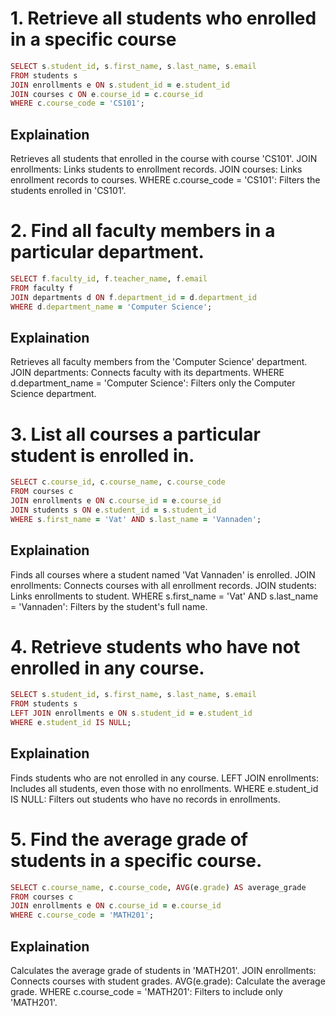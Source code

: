 # 1. Retrieve all students who enrolled in a specific course
```ruby
SELECT s.student_id, s.first_name, s.last_name, s.email 
FROM students s
JOIN enrollments e ON s.student_id = e.student_id
JOIN courses c ON e.course_id = c.course_id
WHERE c.course_code = 'CS101';
```
## Explaination
Retrieves all students that enrolled in the course with course 'CS101'.
JOIN enrollments: Links students to enrollment records.
JOIN courses: Links enrollment records to courses.
WHERE c.course_code = 'CS101': Filters the students enrolled in 'CS101'.

# 2. Find all faculty members in a particular department.
```ruby
SELECT f.faculty_id, f.teacher_name, f.email 
FROM faculty f
JOIN departments d ON f.department_id = d.department_id
WHERE d.department_name = 'Computer Science';
```
## Explaination
Retrieves all faculty members from the 'Computer Science' department.
JOIN departments: Connects faculty with its departments.
WHERE d.department_name = 'Computer Science': Filters only the Computer Science department.

# 3. List all courses a particular student is enrolled in.
```ruby
SELECT c.course_id, c.course_name, c.course_code 
FROM courses c
JOIN enrollments e ON c.course_id = e.course_id
JOIN students s ON e.student_id = s.student_id
WHERE s.first_name = 'Vat' AND s.last_name = 'Vannaden';
```
## Explaination
Finds all courses where a student named 'Vat Vannaden' is enrolled.
JOIN enrollments: Connects courses with all enrollment records.
JOIN students: Links enrollments to student.
WHERE s.first_name = 'Vat' AND s.last_name = 'Vannaden': Filters by the student's full name.

# 4. Retrieve students who have not enrolled in any course.
```ruby
SELECT s.student_id, s.first_name, s.last_name, s.email
FROM students s
LEFT JOIN enrollments e ON s.student_id = e.student_id
WHERE e.student_id IS NULL;
```
## Explaination
Finds students who are not enrolled in any course.
LEFT JOIN enrollments: Includes all students, even those with no enrollments.
WHERE e.student_id IS NULL: Filters out students who have no records in enrollments.

# 5. Find the average grade of students in a specific course.
```ruby
SELECT c.course_name, c.course_code, AVG(e.grade) AS average_grade
FROM courses c
JOIN enrollments e ON c.course_id = e.course_id
WHERE c.course_code = 'MATH201';
```
## Explaination
Calculates the average grade of students in 'MATH201'.
JOIN enrollments: Connects courses with student grades.
AVG(e.grade): Calculate the average grade.
WHERE c.course_code = 'MATH201': Filters to include only 'MATH201'.
